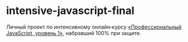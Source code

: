 # intensive-javascript-final
Личный проект по интенсивному онлайн‑курсу [«Профессиональный JavaScript, уровень 1»](https://htmlacademy.ru/intensive/javascript), набравший 100% при защите.